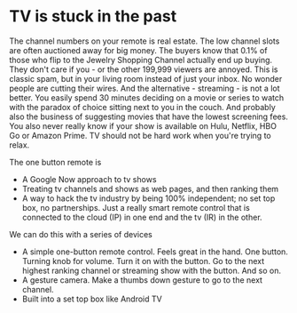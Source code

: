# TV is stuck in the past
The channel numbers on your remote is real estate. The low channel slots are often auctioned away for big money. The buyers know that 0.1% of those who flip to the Jewelry Shopping Channel actually end up buying. They don't care if you - or the other 199,999 viewers are annoyed. This is classic spam, but in your living room instead of just your inbox. No wonder people are cutting their wires.  And the alternative - streaming - is not a lot better. You easily spend 30 minutes deciding on a movie or series to watch with the paradox of choice sitting next to you in the couch. And probably also the business of suggesting movies that have the lowest screening fees. You also never really know if your show is available on Hulu, Netflix, HBO Go or Amazon Prime. TV should not be hard work when you're trying to relax.

The one button remote is 
* A Google Now approach to tv shows
* Treating tv channels and shows as web pages, and then ranking them
* A way to hack the tv industry by being 100% independent; no set top box, no partnerships. Just a really smart remote control that is connected to the cloud (IP) in one end and the tv (IR) in the other. 

We can do this with a series of devices
* A simple one-button remote control. Feels great in the hand. One button. Turning knob for volume. Turn it on with the button. Go to the next highest ranking channel or streaming show with the button. And so on. 
* A gesture camera. Make a thumbs down gesture to go to the next channel.
* Built into a set top box like Android TV
